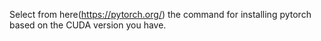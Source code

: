 Select from here(https://pytorch.org/) the command for installing pytorch based on the CUDA version you have.
